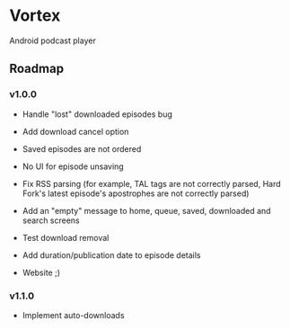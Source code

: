 # Vortex

Android podcast player

## Roadmap

### v1.0.0

- Handle "lost" downloaded episodes bug
- Add download cancel option
- Saved episodes are not ordered
- No UI for episode unsaving
- Fix RSS parsing (for example, TAL tags are not correctly parsed, Hard Fork's latest episode's apostrophes are not correctly parsed)
- Add an "empty" message to home, queue, saved, downloaded and search screens
- Test download removal
- Add duration/publication date to episode details

- Website ;)

### v1.1.0
- Implement auto-downloads